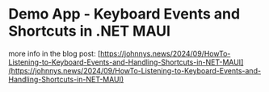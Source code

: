 # Demo App - Keyboard Events and Shortcuts in .NET MAUI

more info in the blog post: [https://johnnys.news/2024/09/HowTo-Listening-to-Keyboard-Events-and-Handling-Shortcuts-in-NET-MAUI](https://johnnys.news/2024/09/HowTo-Listening-to-Keyboard-Events-and-Handling-Shortcuts-in-NET-MAUI)